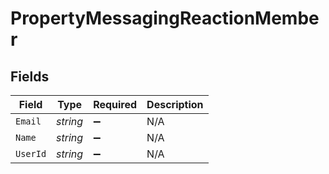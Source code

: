 # PropertyMessagingReactionMember


## Fields

| Field              | Type               | Required           | Description        |
| ------------------ | ------------------ | ------------------ | ------------------ |
| `Email`            | *string*           | :heavy_minus_sign: | N/A                |
| `Name`             | *string*           | :heavy_minus_sign: | N/A                |
| `UserId`           | *string*           | :heavy_minus_sign: | N/A                |